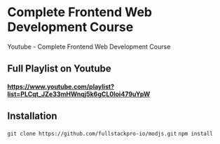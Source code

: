 # Complete Frontend Web Development Course

Youtube - Complete Frontend Web Development Course

## Full Playlist on Youtube

#### https://www.youtube.com/playlist?list=PLCqt_JZe33mHWnqj5k6gCL0loi479uYpW

## Installation

`git clone https://github.com/fullstackpro-io/modjs.git`
`npm install`
